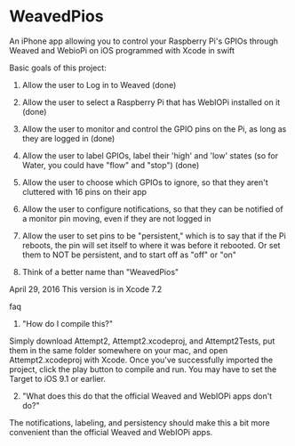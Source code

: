 # WeavedPios
An iPhone app allowing you to control your Raspberry Pi's GPIOs through Weaved and WebioPi on iOS
programmed with Xcode in swift

Basic goals of this project:

1. Allow the user to Log in to Weaved (done)
2. Allow the user to select a Raspberry Pi that has WebIOPi installed on it (done)
3. Allow the user to monitor and control the GPIO pins on the Pi, as long as they are logged in (done)
4. Allow the user to label GPIOs, label their 'high' and 'low' states (so for Water, you could have "flow" and "stop") (done)
5. Allow the user to choose which GPIOs to ignore, so that they aren't cluttered with 16 pins on their app

6. Allow the user to configure notifications, so that they can be notified of a monitor pin moving, even if they are not logged in
7. Allow the user to set pins to be "persistent," which is to say that if the Pi reboots, the pin will set itself to where it was before it rebooted. Or set them to NOT be persistent, and to start off as "off" or "on"
8. Think of a better name than "WeavedPios"



April 29, 2016
This version is in Xcode 7.2

faq

1. "How do I compile this?"

Simply download Attempt2, Attempt2.xcodeproj, and Attempt2Tests, put them in the same folder somewhere on your mac, and open Attempt2.xcodeproj with Xcode. Once you've successfully imported the project, click the play button to compile and run. You may have to set the Target to iOS 9.1 or earlier.


2. "What does this do that the official Weaved and WebIOPi apps don't do?"

The notifications, labeling, and persistency should make this a bit more convenient than the official Weaved and WebIOPi apps.
